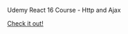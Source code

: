 Udemy React 16 Course - Http and Ajax

[Check it out!](https://react-ajax-and-routing.herokuapp.com/)
